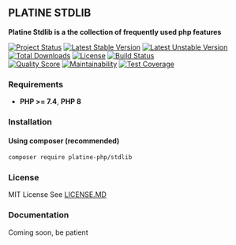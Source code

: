 ## PLATINE STDLIB
**Platine Stdlib is a the collection of frequently used php features**

[![Project Status](http://opensource.box.com/badges/active.svg)](http://opensource.box.com/badges)
[![Latest Stable Version](https://poser.pugx.org/platine-php/stdlib/v)](https://packagist.org/packages/platine-php/stdlib)
[![Latest Unstable Version](https://poser.pugx.org/platine-php/stdlib/v/unstable)](https://packagist.org/packages/platine-php/stdlib)
[![Total Downloads](https://poser.pugx.org/platine-php/stdlib/downloads)](https://packagist.org/packages/platine-php/stdlib)
[![License](https://poser.pugx.org/platine-php/stdlib/license)](https://packagist.org/packages/platine-php/stdlib)
[![Build Status](https://img.shields.io/travis/platine-php/stdlib/develop.svg?style=flat-square)](https://travis-ci.com/platine-php/stdlib)  
[![Quality Score](https://img.shields.io/scrutinizer/g/platine-php/stdlib.svg?style=flat-square)](https://scrutinizer-ci.com/g/platine-php/stdlib)
[![Maintainability](https://api.codeclimate.com/v1/badges/b6b61b0ab949e399631c/maintainability)](https://codeclimate.com/github/platine-php/stdlib/maintainability)
[![Test Coverage](https://api.codeclimate.com/v1/badges/b6b61b0ab949e399631c/test_coverage)](https://codeclimate.com/github/platine-php/stdlib/test_coverage)

### Requirements 
- **PHP >= 7.4**, **PHP 8** 

### Installation
#### Using composer (recommended)
```bash
composer require platine-php/stdlib
```

### License
MIT License See [LICENSE.MD](LICENSE.MD)

### Documentation 
Coming soon, be patient
